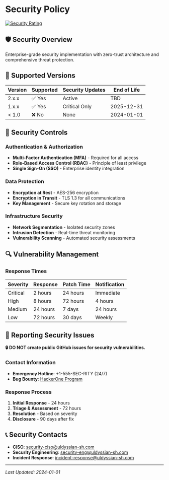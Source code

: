# Security Policy

[![Security Rating](https://img.shields.io/badge/Security-Enterprise-green.svg)](https://github.com/uldyssian-sh)

## 🛡️ Security Overview

Enterprise-grade security implementation with zero-trust architecture and comprehensive threat protection.

## 🔄 Supported Versions

| Version | Supported | Security Updates | End of Life |
|---------|-----------|------------------|-------------|
| 2.x.x   | ✅ Yes    | Active          | TBD         |
| 1.x.x   | ✅ Yes    | Critical Only   | 2025-12-31  |
| < 1.0   | ❌ No     | None            | 2024-01-01  |

## 🔐 Security Controls

### Authentication & Authorization
- **Multi-Factor Authentication (MFA)** - Required for all access
- **Role-Based Access Control (RBAC)** - Principle of least privilege
- **Single Sign-On (SSO)** - Enterprise identity integration

### Data Protection
- **Encryption at Rest** - AES-256 encryption
- **Encryption in Transit** - TLS 1.3 for all communications
- **Key Management** - Secure key rotation and storage

### Infrastructure Security
- **Network Segmentation** - Isolated security zones
- **Intrusion Detection** - Real-time threat monitoring
- **Vulnerability Scanning** - Automated security assessments

## 🔍 Vulnerability Management

### Response Times
| Severity | Response | Patch Time | Notification |
|----------|----------|------------|--------------|
| Critical | 2 hours  | 24 hours   | Immediate    |
| High     | 8 hours  | 72 hours   | 4 hours      |
| Medium   | 24 hours | 7 days     | 24 hours     |
| Low      | 72 hours | 30 days    | Weekly       |

## 🚨 Reporting Security Issues

**🔒 DO NOT create public GitHub issues for security vulnerabilities.**

### Contact Information
- **Emergency Hotline**: +1-555-SEC-RITY (24/7)
- **Bug Bounty**: [HackerOne Program](https://hackerone.com/uldyssian-sh)

### Response Process
1. **Initial Response** - 24 hours
2. **Triage & Assessment** - 72 hours
3. **Resolution** - Based on severity
4. **Disclosure** - 90 days after fix

## 📞 Security Contacts

- **CISO**: security-ciso@uldyssian-sh.com
- **Security Engineering**: security-eng@uldyssian-sh.com
- **Incident Response**: incident-response@uldyssian-sh.com

---

*Last Updated: 2024-01-01*  
